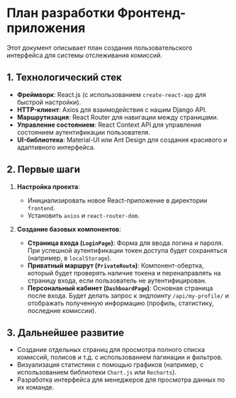 # План разработки Фронтенд-приложения

Этот документ описывает план создания пользовательского интерфейса для системы отслеживания комиссий.

## 1. Технологический стек

*   **Фреймворк**: React.js (с использованием `create-react-app` для быстрой настройки).
*   **HTTP-клиент**: Axios для взаимодействия с нашим Django API.
*   **Маршрутизация**: React Router для навигации между страницами.
*   **Управление состоянием**: React Context API для управления состоянием аутентификации пользователя.
*   **UI-библиотека**: Material-UI или Ant Design для создания красивого и адаптивного интерфейса.

## 2. Первые шаги

1.  **Настройка проекта**:
    *   Инициализировать новое React-приложение в директории `frontend`.
    *   Установить `axios` и `react-router-dom`.

2.  **Создание базовых компонентов**:
    *   **Страница входа (`LoginPage`)**: Форма для ввода логина и пароля. При успешной аутентификации токен доступа будет сохраняться (например, в `localStorage`).
    *   **Приватный маршрут (`PrivateRoute`)**: Компонент-обертка, который будет проверять наличие токена и перенаправлять на страницу входа, если пользователь не аутентифицирован.
    *   **Персональный кабинет (`DashboardPage`)**: Основная страница после входа. Будет делать запрос к эндпоинту `/api/my-profile/` и отображать полученную информацию (профиль, статистику, последние комиссии).

## 3. Дальнейшее развитие

*   Создание отдельных страниц для просмотра полного списка комиссий, полисов и т.д. с использованием пагинации и фильтров.
*   Визуализация статистики с помощью графиков (например, с использованием библиотеки `Chart.js` или `Recharts`).
*   Разработка интерфейса для менеджеров для просмотра данных по их команде.

